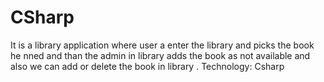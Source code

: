 # CSharp

It is a library application where user a enter the library and picks the book he nned and than the admin in library adds the book as not available and also we can add or delete the book in library 
.
Technology: Csharp

